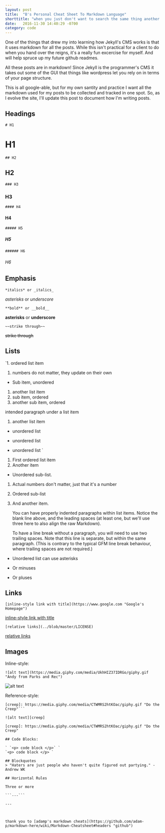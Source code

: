 ```yaml
---
layout: post
title:  "B's Personal Cheat Sheet To Markdown Language"
shorttitle: "when you just don't want to search the same thing another time"
date:   2016-11-30 14:40:29 -0700
category: code
---
```


One of the things that drew my into learning how Jekyll's CMS works is that it uses markdown for all the posts. While this isn't practical for a client to do when you hand over the reigns, it's a really fun excercise for myself. And will help spruce up my future github readmes. 

All these posts are in markdown! Since Jekyll is the programmer's CMS it takes out some of the GUI that things like wordpress let you rely on in terms of your page structure. 

This is all google-able, but for my own santity and practice I want all the markdown used for my posts to be collected and tracked in one spot. So, as I evolve the site, I'll update this post to document how I'm writing posts.

## Headings

`# H1`

# H1

`## H2`

## H2

`### H3`

### H3

`#### H4`

#### H4

`##### H5`

##### H5

`###### H6` 

###### H6


## Emphasis

`*italics* or _italics_`

*asterisks* or _underscore_

`**bold** or __bold__`

**asterisks** or __underscore__

`~~strike through~~`

~~strike through~~

## Lists

`1. ordered list item 
 1. numbers do not matter, they update on their own
   * Sub item, unordered
 1. another list item
   1. sub item, ordered
   1. another sub item, ordered

   intended paragraph under a list item
 1. another list item

* unordered list
- unordered list
+ unordered list 
 `

1. First ordered list item
2. Another item
  * Unordered sub-list. 
1. Actual numbers don't matter, just that it's a number
  1. Ordered sub-list
4. And another item.

   You can have properly indented paragraphs within list items. Notice the blank line above, and the leading spaces (at least one, but we'll use three here to also align the raw Markdown).

   To have a line break without a paragraph, you will need to use two trailing spaces.
   Note that this line is separate, but within the same paragraph.
   (This is contrary to the typical GFM line break behaviour, where trailing spaces are not required.)

* Unordered list can use asterisks
- Or minuses
+ Or pluses


## Links
`[inline-style link with title](https://www.google.com "Google's Homepage")`

[inline-style link with title](https://www.google.com "Google's Homepage")

`[relative links](../blob/master/LICENSE)`

[relative links](../blob/master/LICENSE)


## Images 

Inline-style: 

```![alt text](https://media.giphy.com/media/UkhHIZ37IDRGo/giphy.gif "Andy from Parks and Rec")```

![alt text](https://media.giphy.com/media/UkhHIZ37IDRGo/giphy.gif "Andy from Parks and Rec")

Reference-style: 

```![alt text][creep]
[creep]: https://media.giphy.com/media/CTWMRS2htKOac/giphy.gif "Do the Creep"```

![alt text][creep]

[creep]: https://media.giphy.com/media/CTWMRS2htKOac/giphy.gif "Do the Creep"

## Code Blocks:

` `<p> code block </p>` ` 
`<p> code block </p> `

## Blockquotes
> "Haters are just people who haven't quite figured out partying." - Andrew WK

## Horizontal Rules

Three or more 

```---```

---



thank you to [adamp's markdown cheats](https://github.com/adam-p/markdown-here/wiki/Markdown-Cheatsheet#headers "github")


